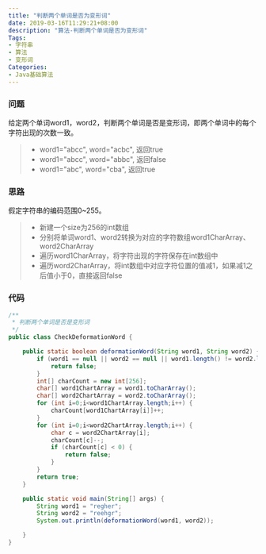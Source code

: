```yaml
---
title: "判断两个单词是否为变形词"
date: 2019-03-16T11:29:21+08:00
description: "算法-判断两个单词是否为变形词"
Tags:
- 字符串
- 算法
- 变形词
Categories:
- Java基础算法
---
```


### 问题
给定两个单词word1，word2，判断两个单词是否是变形词，即两个单词中的每个字符出现的次数一致。

> * word1="abcc", word="acbc", 返回true
> * word1="abcc", word="abbc", 返回false
> * word1="abc", word="cba", 返回true

### 思路
假定字符串的编码范围0~255。

> * 新建一个size为256的int数组
> * 分别将单词word1、word2转换为对应的字符数组word1CharArray、word2CharArray
> * 遍历word1CharArray，将字符出现的字符保存在int数组中
> * 遍历word2CharArray，将int数组中对应字符位置的值减1，如果减1之后值小于0，直接返回false

### 代码

```Java
/**
 * 判断两个单词是否是变形词
 */
public class CheckDeformationWord {

    public static boolean deformationWord(String word1, String word2) {
        if (word1 == null || word2 == null || word1.length() != word2.length()) {
            return false;
        }
        int[] charCount = new int[256];
        char[] word1ChartArray = word1.toCharArray();
        char[] word2ChartArray = word2.toCharArray();
        for (int i=0;i<word1ChartArray.length;i++) {
            charCount[word1ChartArray[i]]++;
        }
        for (int i=0;i<word2ChartArray.length;i++) {
            char c = word2ChartArray[i];
            charCount[c]--;
            if (charCount[c] < 0) {
                return false;
            }
        }
        return true;
    }

    public static void main(String[] args) {
        String word1 = "regher";
        String word2 = "reehgr";
        System.out.println(deformationWord(word1, word2));

    }
}
```


